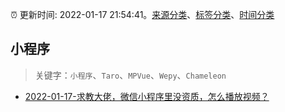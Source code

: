 :alarm_clock: 更新时间: 2022-01-17 21:54:41。[来源分类](../README.md)、[标签分类](../TAGS.md)、[时间分类](../TIMELINE.md)

## 小程序


> 关键字：`小程序`、`Taro`、`MPVue`、`Wepy`、`Chameleon`



- [2022-01-17-求教大佬，微信小程序里没资质，怎么播放视频？](https://www.v2ex.com/t/828888) 